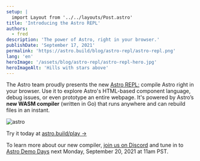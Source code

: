 ```yaml
---
setup: |
  import Layout from '../../layouts/Post.astro'
title: 'Introducing the Astro REPL'
authors: 
  - fred
description: 'The power of Astro, right in your browser.'
publishDate: 'September 17, 2021'
permalink: 'https://astro.build/blog/astro-repl/astro-repl.png'
lang: 'en'
heroImage: '/assets/blog/astro-repl/astro-repl-hero.jpg'
heroImageAlt: 'Hills with stars above'
---
```

The Astro team proudly presents the new [Astro REPL:](https://astro.build/play) compile Astro right in your browser. Use it to explore Astro's HTML-based component language, debug issues, or even prototype an entire webpage. It's powered by Astro’s **new WASM compiler** (written in Go) that runs anywhere and can rebuild files in an instant.

![astro](/assets/blog/astro-repl/astro-repl-screenshot.jpg)

Try it today at [astro.build/play →](https://astro.build/play)

To learn more about our new compiler, [join us on Discord](https://astro.build/chat) and tune in to [Astro Demo Days](https://www.youtube.com/watch?v=-ExcBJrXOd8) next Monday, September 20, 2021 at 11am PST.
